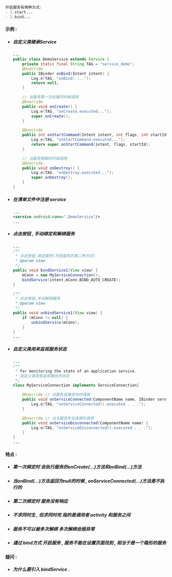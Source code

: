 ```java
开启服务有两种方式:
- 1.start...
- 2.bind...
```

#### 示例 :

* ##### 自定义类继承Service

  ```java
  ...
  public class DemoService extends Service {
      private static final String TAG = "service_demo";
      @Override
      public IBinder onBind(Intent intent) {
          Log.e(TAG, "onBind: ...");
          return null;
      }

      // 当服务第一次创建的时候调用
      @Override
      public void onCreate() {
          Log.e(TAG, "onCreate.executed...");
          super.onCreate();
      }

      @Override
      public int onStartCommand(Intent intent, int flags, int startId) {
          Log.e(TAG, "onStartCommand.executed...");
          return super.onStartCommand(intent, flags, startId);
      }

      // 当服务销毁的时候调用
      @Override
      public void onDestroy() {
          Log.e(TAG, "onDestroy.executed...");
          super.onDestroy();
      }
  }
  ```
* ##### 在清单文件中注册 service

  ```xml
  ...
  <service android:name=".DemoService"/>
  ...
  ```
* ##### 点击按钮 , 手动绑定和解绑服务

  ```java
  ...
  /**
   * 点击按钮,绑定服务(开启服务的第二种方式)
   * @param view
   */
  public void bindService1(View view) {
      mConn = new MyServiceConnection();
      bindService(intent,mConn,BIND_AUTO_CREATE);
  }

  /**
   * 点击按钮,手动解绑服务
   * @param view
   */
  public void unbindService1(View view) {
      if (mConn != null) {
          unbindService(mConn);
      }
  }
  ...
  ```
* ##### 自定义类用来监视服务状态

  ```java
  ...
  /**
   * for monitoring the state of an application service.
   * 自定义类用来监视服务的状态
   */
  class MyServiceConnection implements ServiceConnection{

      @Override // 当服务连接成功时调用
      public void onServiceConnected(ComponentName name, IBinder service) {
          Log.e(TAG, "onServiceConnected().executed . . .");
      }

      @Override // 当与服务失去连接时调用
      public void onServiceDisconnected(ComponentName name) {
          Log.e(TAG, "onServiceDisconnected().executed . . .");
      }
  }
  ...
  ```

#### 特点 :

* ##### 第一次绑定时 会执行服务的onCreate\(...\)方法和onBind\(...\)方法
* ##### 当onBind\(...\)方法返回为null的时候 , onServiceConnected\(...\)方法是不执行的
* ##### 第二次绑定时  服务没有响应
* ##### 不求同时生 , 但求同时死  指的是调用者 activity 和服务之间
* ##### 服务不可以被多次解绑 多次解绑会报异常
* ##### 通过 bind方式 开启服务 , 服务不能在设置页面找到 , 相当于是一个隐形的服务

#### 疑问 :

* ##### 为什么要引入 bindService .



